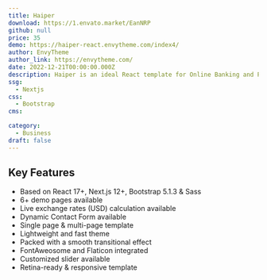 ```yaml
---
title: Haiper
download: https://1.envato.market/EanNRP
github: null
price: 35
demo: https://haiper-react.envytheme.com/index4/
author: EnvyTheme
author_link: https://envytheme.com/
date: 2022-12-21T00:00:00.000Z
description: Haiper is an ideal React template for Online Banking and Payment Solutions. It's a fully responsive template with demo inner page variations.
ssg:
  - Nextjs
css:
  - Bootstrap
cms:

category:
  - Business
draft: false
---
```

## Key Features

- Based on React 17+, Next.js 12+, Bootstrap 5.1.3 & Sass
- 6+ demo pages available
- Live exchange rates (USD) calculation available
- Dynamic Contact Form available
- Single page & multi-page template
- Lightweight and fast theme
- Packed with a smooth transitional effect
- FontAweosome and Flaticon integrated
- Customized slider available
- Retina-ready & responsive template
